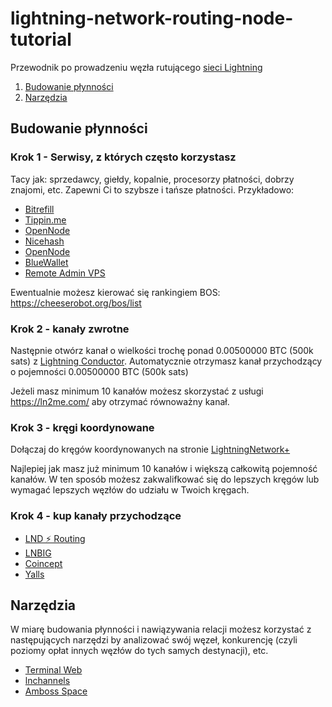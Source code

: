 # lightning-network-routing-node-tutorial
Przewodnik po prowadzeniu węzła rutującego [sieci Lightning](https://lightning.network/)

1. [Budowanie płynności](#budowanie-płynności)
2. [Narzędzia](#narzędzia)

## Budowanie płynności

### Krok 1 - Serwisy, z których często korzystasz
Tacy jak: sprzedawcy, giełdy, kopalnie, procesorzy płatności, dobrzy znajomi, etc. Zapewni Ci to szybsze i tańsze płatności.
Przykładowo:
* [Bitrefill](https://www.bitrefill.com/lightning-toplist/?hl=en)
* [Tippin.me](https://1ml.com/node/03c2abfa93eacec04721c019644584424aab2ba4dff3ac9bdab4e9c97007491dda)
* [OpenNode](https://cheeserobot.org/node/03abf6f44c355dec0d5aa155bdbdd6e0c8fefe318eff402de65c6eb2e1be55dc3e)
* [Nicehash](https://www.nicehash.com/nicehash-lightning-network-node)
* [OpenNode](https://1ml.com/node/03abf6f44c355dec0d5aa155bdbdd6e0c8fefe318eff402de65c6eb2e1be55dc3e)
* [BlueWallet](https://lndhub.io/)
* [Remote Admin VPS](https://ln-vps.remoteadmin.store/)

Ewentualnie możesz kierować się rankingiem BOS: https://cheeserobot.org/bos/list

### Krok 2 - kanały zwrotne
Następnie otwórz kanał o wielkości trochę ponad 0.00500000 BTC (500k sats) z [Lightning Conductor](https://lightningconductor.net/channels). Automatycznie otrzymasz kanał przychodzący o pojemności 0.00500000 BTC (500k sats)

Jeżeli masz minimum 10 kanałów możesz skorzystać z usługi https://ln2me.com/ aby otrzymać równoważny kanał. 

### Krok 3 - kręgi koordynowane
Dołączaj do kręgów koordynowanych na stronie [LightningNetwork+](https://lightningnetwork.plus/)

Najlepiej jak masz już minimum 10 kanałów i większą całkowitą pojemność kanałów. W ten sposób możesz zakwalifkować się do lepszych kręgów lub wymagać lepszych węzłów do udziału w Twoich kręgach.

### Krok 4 - kup kanały przychodzące
* [LND ⚡ Routing](https://github.com/lnd-routing/lnd-routing)
* [LNBIG](https://lnbig.com/#/open-channel)
* [Coincept](https://coincept.com/)
* [Yalls](https://yalls.org/about/)

## Narzędzia
W miarę budowania płynności i nawiązywania relacji możesz korzystać z następujących narzędzi by analizować swój węzeł, konkurencję (czyli poziomy opłat innych węzłów do tych samych destynacji), etc.
* [Terminal Web](https://terminal.lightning.engineering/)
* [lnchannels](https://ln.fiatjaf.com/)
* [Amboss Space](https://www.amboss.space/)
